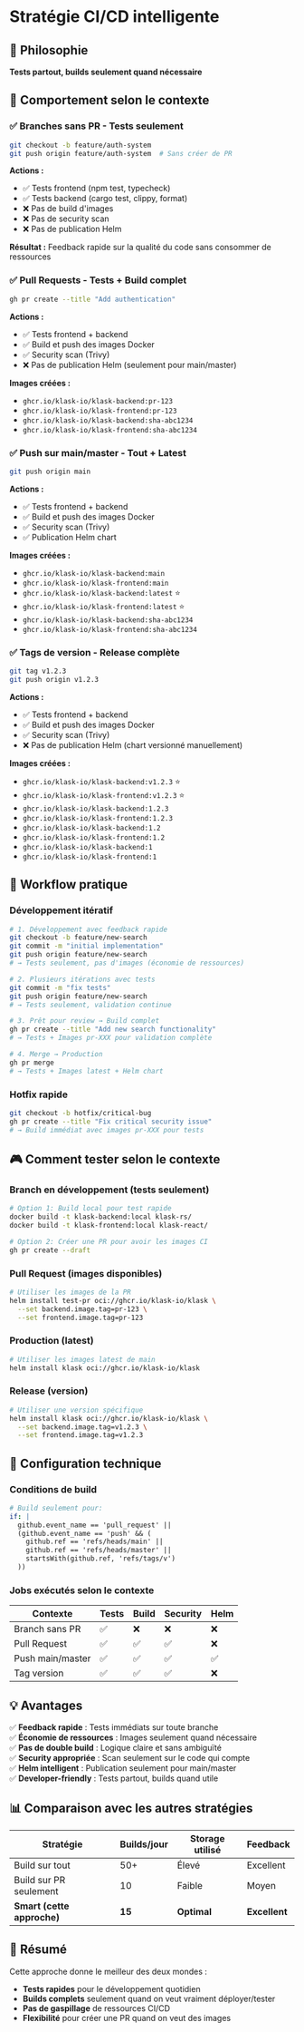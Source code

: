 # Stratégie CI/CD intelligente

## 🎯 **Philosophie**

**Tests partout, builds seulement quand nécessaire**

## 🔄 **Comportement selon le contexte**

### ✅ **Branches sans PR** - Tests seulement
```bash
git checkout -b feature/auth-system
git push origin feature/auth-system  # Sans créer de PR
```
**Actions :**
- ✅ Tests frontend (npm test, typecheck)
- ✅ Tests backend (cargo test, clippy, format)
- ❌ Pas de build d'images
- ❌ Pas de security scan
- ❌ Pas de publication Helm

**Résultat :** Feedback rapide sur la qualité du code sans consommer de ressources

### ✅ **Pull Requests** - Tests + Build complet
```bash
gh pr create --title "Add authentication"
```
**Actions :**
- ✅ Tests frontend + backend
- ✅ Build et push des images Docker
- ✅ Security scan (Trivy)
- ❌ Pas de publication Helm (seulement pour main/master)

**Images créées :**
- `ghcr.io/klask-io/klask-backend:pr-123`
- `ghcr.io/klask-io/klask-frontend:pr-123`
- `ghcr.io/klask-io/klask-backend:sha-abc1234`
- `ghcr.io/klask-io/klask-frontend:sha-abc1234`

### ✅ **Push sur main/master** - Tout + Latest
```bash
git push origin main
```
**Actions :**
- ✅ Tests frontend + backend
- ✅ Build et push des images Docker
- ✅ Security scan (Trivy)
- ✅ Publication Helm chart

**Images créées :**
- `ghcr.io/klask-io/klask-backend:main`
- `ghcr.io/klask-io/klask-frontend:main`
- `ghcr.io/klask-io/klask-backend:latest` ⭐
- `ghcr.io/klask-io/klask-frontend:latest` ⭐
- `ghcr.io/klask-io/klask-backend:sha-abc1234`
- `ghcr.io/klask-io/klask-frontend:sha-abc1234`

### ✅ **Tags de version** - Release complète
```bash
git tag v1.2.3
git push origin v1.2.3
```
**Actions :**
- ✅ Tests frontend + backend
- ✅ Build et push des images Docker
- ✅ Security scan (Trivy)
- ❌ Pas de publication Helm (chart versionné manuellement)

**Images créées :**
- `ghcr.io/klask-io/klask-backend:v1.2.3` ⭐
- `ghcr.io/klask-io/klask-frontend:v1.2.3` ⭐
- `ghcr.io/klask-io/klask-backend:1.2.3`
- `ghcr.io/klask-io/klask-frontend:1.2.3`
- `ghcr.io/klask-io/klask-backend:1.2`
- `ghcr.io/klask-io/klask-frontend:1.2`
- `ghcr.io/klask-io/klask-backend:1`
- `ghcr.io/klask-io/klask-frontend:1`

## 🚀 **Workflow pratique**

### **Développement itératif**
```bash
# 1. Développement avec feedback rapide
git checkout -b feature/new-search
git commit -m "initial implementation"
git push origin feature/new-search
# → Tests seulement, pas d'images (économie de ressources)

# 2. Plusieurs itérations avec tests
git commit -m "fix tests"
git push origin feature/new-search
# → Tests seulement, validation continue

# 3. Prêt pour review → Build complet
gh pr create --title "Add new search functionality"
# → Tests + Images pr-XXX pour validation complète

# 4. Merge → Production
gh pr merge
# → Tests + Images latest + Helm chart
```

### **Hotfix rapide**
```bash
git checkout -b hotfix/critical-bug
gh pr create --title "Fix critical security issue"
# → Build immédiat avec images pr-XXX pour tests
```

## 🎮 **Comment tester selon le contexte**

### **Branch en développement (tests seulement)**
```bash
# Option 1: Build local pour test rapide
docker build -t klask-backend:local klask-rs/
docker build -t klask-frontend:local klask-react/

# Option 2: Créer une PR pour avoir les images CI
gh pr create --draft
```

### **Pull Request (images disponibles)**
```bash
# Utiliser les images de la PR
helm install test-pr oci://ghcr.io/klask-io/klask \
  --set backend.image.tag=pr-123 \
  --set frontend.image.tag=pr-123
```

### **Production (latest)**
```bash
# Utiliser les images latest de main
helm install klask oci://ghcr.io/klask-io/klask
```

### **Release (version)**
```bash
# Utiliser une version spécifique
helm install klask oci://ghcr.io/klask-io/klask \
  --set backend.image.tag=v1.2.3 \
  --set frontend.image.tag=v1.2.3
```

## 🔧 **Configuration technique**

### **Conditions de build**
```yaml
# Build seulement pour:
if: |
  github.event_name == 'pull_request' ||
  (github.event_name == 'push' && (
    github.ref == 'refs/heads/main' ||
    github.ref == 'refs/heads/master' ||
    startsWith(github.ref, 'refs/tags/v')
  ))
```

### **Jobs exécutés selon le contexte**

| Contexte | Tests | Build | Security | Helm |
|----------|-------|-------|----------|------|
| Branch sans PR | ✅ | ❌ | ❌ | ❌ |
| Pull Request | ✅ | ✅ | ✅ | ❌ |
| Push main/master | ✅ | ✅ | ✅ | ✅ |
| Tag version | ✅ | ✅ | ✅ | ❌ |

## 💡 **Avantages**

✅ **Feedback rapide** : Tests immédiats sur toute branche  
✅ **Économie de ressources** : Images seulement quand nécessaire  
✅ **Pas de double build** : Logique claire et sans ambiguïté  
✅ **Security appropriée** : Scan seulement sur le code qui compte  
✅ **Helm intelligent** : Publication seulement pour main/master  
✅ **Developer-friendly** : Tests partout, builds quand utile  

## 📊 **Comparaison avec les autres stratégies**

| Stratégie | Builds/jour | Storage utilisé | Feedback |
|-----------|-------------|-----------------|----------|
| Build sur tout | 50+ | Élevé | Excellent |
| Build sur PR seulement | 10 | Faible | Moyen |
| **Smart (cette approche)** | **15** | **Optimal** | **Excellent** |

## 🎯 **Résumé**

Cette approche donne le meilleur des deux mondes :
- **Tests rapides** pour le développement quotidien
- **Builds complets** seulement quand on veut vraiment déployer/tester
- **Pas de gaspillage** de ressources CI/CD
- **Flexibilité** pour créer une PR quand on veut des images